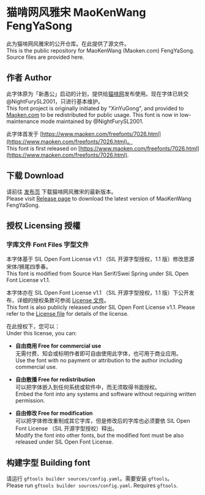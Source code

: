 # 猫啃网风雅宋 MaoKenWang FengYaSong

此为猫啃网风雅宋的公开仓库。在此提供了源文件。  
This is the public repository for MaoKenWang (Maoken.com) FengYaSong. Source files are provided here.

## 作者 Author

此字体原为「新愚公」启动的计划，提供给[猫啃网](https://maoken.com)发布使用。现在字体已转交 @NightFurySL2001，只进行基本维护。  
This font project is originally initiated by "XinYuGong", and provided to [Maoken.com](https://maoken.com) to be redistributed for public usage. This font is now in low-maintenance mode maintained by @NightFurySL2001.

此字体首发于 [https://www.maoken.com/freefonts/7026.html](https://www.maoken.com/freefonts/7026.html)。  
This font is first released on [https://www.maoken.com/freefonts/7026.html](https://www.maoken.com/freefonts/7026.html).

## 下载 Download

请前往 [发布页](https://github.com/maoken-fonts/fengyasong/releases) 下载猫啃网风雅宋的最新版本。  
Please visit [Release page](https://github.com/maoken-fonts/fengyasong/releases) to download the latest version of MaoKenWang FengYaSong.

## 授权 Licensing 授權

### 字库文件 Font Files 字型文件

本字体基于 SIL Open Font License v1.1 （SIL 开源字型授权，1.1 版）修改思源宋体/狮尾四季春。  
This font is modified from Source Han Serif/Swei Spring under SIL Open Font License v1.1.

本字体亦在 SIL Open Font License v1.1 （SIL 开源字型授权，1.1 版）下公开发布，详细的授权条款可参阅 [License 文件](./OFL.txt)。  
This font is also publicly released under SIL Open Font License v1.1. Please refer to the [License file](./OFL.txt) for details of the license.

在此授权下，您可以：  
Under this license, you can:

- **自由商用 Free for commercial use**  
无需付费、知会或标明作者即可自由使用此字体，也可用于商业应用。  
Use the font with no payment or attribution to the author including commercial use.
  
- **自由散播 Free for redistribution**  
可以把字体嵌入到任何系统或软件中，而无须取得书面授权。  
Embed the font into any systems and software without requiring written permission.
  
- **自由修改 Free for modification**  
可以把字体修改重制成其它字库，但是修改后的字库也必须要依 SIL Open Font License （SIL 开源字型授权）释出。  
Modify the font into other fonts, but the modified font must be also released under SIL Open Font License.

## 构建字型 Building font

请运行 `gftools builder sources/config.yaml`。需要安装 `gftools`。  
Please run `gftools builder sources/config.yaml`. Requires `gftools`.
